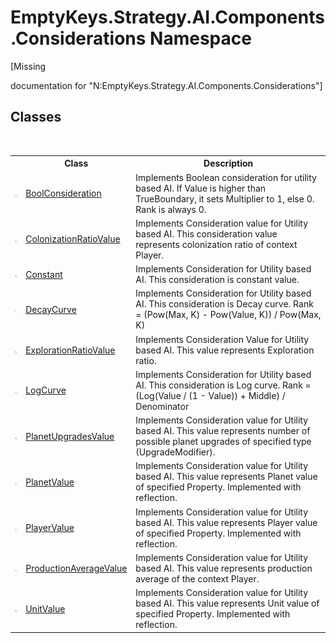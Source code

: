 # EmptyKeys.Strategy.AI.Components.Considerations Namespace
 

\[Missing <summary> documentation for "N:EmptyKeys.Strategy.AI.Components.Considerations"\]


## Classes
&nbsp;<table><tr><th></th><th>Class</th><th>Description</th></tr><tr><td>![Public class](media/pubclass.gif "Public class")</td><td><a href="T_EmptyKeys_Strategy_AI_Components_Considerations_BoolConsideration">BoolConsideration</a></td><td>
Implements Boolean consideration for utility based AI. If Value is higher than TrueBoundary, it sets Multiplier to 1, else 0. Rank is always 0.</td></tr><tr><td>![Public class](media/pubclass.gif "Public class")</td><td><a href="T_EmptyKeys_Strategy_AI_Components_Considerations_ColonizationRatioValue">ColonizationRatioValue</a></td><td>
Implements Consideration value for Utility based AI. This consideration value represents colonization ratio of context Player.</td></tr><tr><td>![Public class](media/pubclass.gif "Public class")</td><td><a href="T_EmptyKeys_Strategy_AI_Components_Considerations_Constant">Constant</a></td><td>
Implements Consideration for Utility based AI. This consideration is constant value.</td></tr><tr><td>![Public class](media/pubclass.gif "Public class")</td><td><a href="T_EmptyKeys_Strategy_AI_Components_Considerations_DecayCurve">DecayCurve</a></td><td>
Implements Consideration for Utility based AI. This consideration is Decay curve. Rank = (Pow(Max, K) - Pow(Value, K)) / Pow(Max, K)</td></tr><tr><td>![Public class](media/pubclass.gif "Public class")</td><td><a href="T_EmptyKeys_Strategy_AI_Components_Considerations_ExplorationRatioValue">ExplorationRatioValue</a></td><td>
Implements Consideration Value for Utility based AI. This value represents Exploration ratio.</td></tr><tr><td>![Public class](media/pubclass.gif "Public class")</td><td><a href="T_EmptyKeys_Strategy_AI_Components_Considerations_LogCurve">LogCurve</a></td><td>
Implements Consideration for Utility based AI. This consideration is Log curve. Rank = (Log(Value / (1 - Value)) + Middle) / Denominator</td></tr><tr><td>![Public class](media/pubclass.gif "Public class")</td><td><a href="T_EmptyKeys_Strategy_AI_Components_Considerations_PlanetUpgradesValue">PlanetUpgradesValue</a></td><td>
Implements Consideration value for Utility based AI. This value represents number of possible planet upgrades of specified type (UpgradeModifier).</td></tr><tr><td>![Public class](media/pubclass.gif "Public class")</td><td><a href="T_EmptyKeys_Strategy_AI_Components_Considerations_PlanetValue">PlanetValue</a></td><td>
Implements Consideration value for Utility based AI. This value represents Planet value of specified Property. Implemented with reflection.</td></tr><tr><td>![Public class](media/pubclass.gif "Public class")</td><td><a href="T_EmptyKeys_Strategy_AI_Components_Considerations_PlayerValue">PlayerValue</a></td><td>
Implements Consideration value for Utility based AI. This value represents Player value of specified Property. Implemented with reflection.</td></tr><tr><td>![Public class](media/pubclass.gif "Public class")</td><td><a href="T_EmptyKeys_Strategy_AI_Components_Considerations_ProductionAverageValue">ProductionAverageValue</a></td><td>
Implements Consideration value for Utility based AI. This value represents production average of the context Player.</td></tr><tr><td>![Public class](media/pubclass.gif "Public class")</td><td><a href="T_EmptyKeys_Strategy_AI_Components_Considerations_UnitValue">UnitValue</a></td><td>
Implements Consideration value for Utility based AI. This value represents Unit value of specified Property. Implemented with reflection.</td></tr></table>&nbsp;
